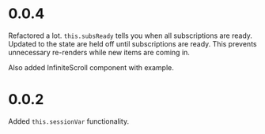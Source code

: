 # 0.0.4

Refactored a lot. `this.subsReady` tells you when all subscriptions are ready. Updated to the state are held off until subscriptions are ready. This prevents unnecessary re-renders while new items are coming in.

Also added InfiniteScroll component with example.


# 0.0.2

Added `this.sessionVar` functionality.